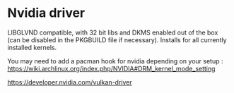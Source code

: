 # Nvidia driver

LIBGLVND compatible, with 32 bit libs and DKMS enabled out of the box (can be disabled in the PKGBUILD file if necessary). Installs for all currently installed kernels.

You may need to add a pacman hook for nvidia depending on your setup : https://wiki.archlinux.org/index.php/NVIDIA#DRM_kernel_mode_setting

https://developer.nvidia.com/vulkan-driver
